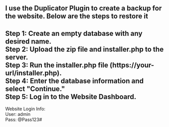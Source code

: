 I use the Duplicator Plugin to create a backup for the website. Below are the steps to restore it  
--------------------------------------------  
Step 1: Create an empty database with any desired name.  
Step 2: Upload the zip file and installer.php to the server.  
Step 3: Run the installer.php file (https://your-url/installer.php).  
Step 4: Enter the database information and select "Continue."  
Step 5: Log in to the Website Dashboard.  
--------------------------------------------
Website Login Info:  
User: admin  
Pass: @Pass123#

